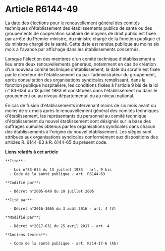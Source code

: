 # Article R6144-49

La date des élections pour le renouvellement général des comités techniques d'établissement des établissements publics de
santé ou des groupements de coopération sanitaire de moyens de droit public est fixée par arrêté du Premier ministre, du
ministre chargé de la fonction publique et du ministre chargé de la santé. Cette date est rendue publique au moins six mois à
l'avance par affichage dans les établissements concernés.

Lorsque l'élection des membres d'un comité technique d'établissement a lieu entre deux renouvellements généraux, notamment en
cas de création d'un nouveau comité technique d'établissement, la date du scrutin est fixée par le directeur de
l'établissement ou par l'administrateur du groupement, après consultation des organisations syndicales remplissant, dans la
fonction publique hospitalière, les conditions fixées à l'article 9 bis de la loi n° 83-634 du 13 juillet 1983 et constituées
dans l'établissement ou dans le groupement ou au niveau départemental ou au niveau national.

En cas de fusion d'établissements intervenant moins de six mois avant ou moins de six mois après le renouvellement général
des comités techniques d'établissement, les représentants du personnel au comité technique d'établissement du nouvel
établissement sont désignés sur la base des suffrages cumulés obtenus par les organisations syndicales dans chacun des
établissements à l'origine du nouvel établissement. Les sièges sont attribués aux organisations syndicales conformément aux
dispositions des articles R. 6144-63 à R. 6144-65 du présent code.

**Liens relatifs à cet article**

	**Cite**:

	  - Loi n°83-634 du 13 juillet 1983 - art. 9 bis
	  - Code de la santé publique - art. R6144-63

	**Codifié par**:

	  - Décret n°2005-840 du 20 juillet 2005

	**Cité par**:

	  - Décret n°2016-1065 du 3 août 2016 - art. 4 (V)

	**Modifié par**:

	  - Décret n°2017-631 du 25 avril 2017 - art. 4

	**Anciens textes**:

	  - Code de la santé publique - art. R714-17-6 (Ab)
